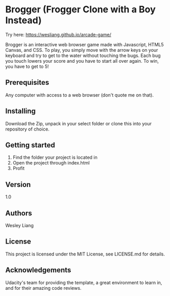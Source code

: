 # Brogger (Frogger Clone with a Boy Instead)

Try here: https://wesliang.github.io/arcade-game/

Brogger is an interactive web browser game made with Javascript, HTML5 Canvas, and CSS. To play, you simply move with the arrow keys on your keyboard and try to get to the water without touching the bugs. Each bug you touch lowers your score and you have to start all over again. To win, you have to get to 5!

## Prerequisites

Any computer with access to a web browser (don't quote me on that).

## Installing

Download the Zip, unpack in your select folder or clone this into your repository of choice.

## Getting started

1. Find the folder your project is located in
2. Open the project through index.html
3. Profit

## Version

1.0

## Authors

Wesley Liang

## License

This project is licensed under the MIT License, see LICENSE.md for details.

## Acknowledgements

Udacity's team for providing the template, a great environment to learn in, and for their amazing code reviews.
